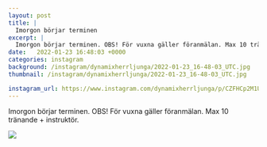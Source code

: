 ```yaml
---
layout: post
title: |
  Imorgon börjar terminen
excerpt: |
  Imorgon börjar terminen. OBS! För vuxna gäller föranmälan. Max 10 tränande + instruktör.
date:   2022-01-23 16:48:03 +0000
categories: instagram
background: /instagram/dynamixherrljunga/2022-01-23_16-48-03_UTC.jpg
thumbnail: /instagram/dynamixherrljunga/2022-01-23_16-48-03_UTC.jpg

instagram_url: https://www.instagram.com/dynamixherrljunga/p/CZFHCp2M1Ui
---
```

Imorgon börjar terminen. OBS! För vuxna gäller föranmälan. Max 10 tränande + instruktör.



<img src='/www-dynamix-herrljunga/instagram/dynamixherrljunga/2022-01-23_16-48-03_UTC.jpg' class='img-fluid' />
